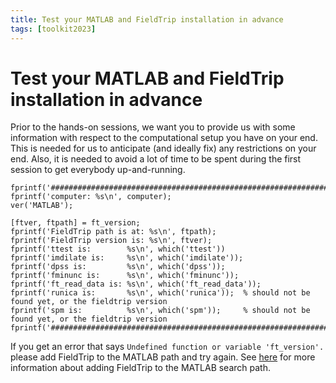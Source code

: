 ```yaml
---
title: Test your MATLAB and FieldTrip installation in advance
tags: [toolkit2023]
---
```


# Test your MATLAB and FieldTrip installation in advance

Prior to the hands-on sessions, we want you to provide us with some information with respect to the computational setup you have on your end. This is needed for us to anticipate (and ideally fix) any restrictions on your end. Also, it is needed to avoid a lot of time to be spent during the first session to get everybody up-and-running.

    fprintf('################################################################\n');
    fprintf('computer: %s\n', computer);
    ver('MATLAB');

    [ftver, ftpath] = ft_version;
    fprintf('FieldTrip path is at: %s\n', ftpath);
    fprintf('FieldTrip version is: %s\n', ftver);
    fprintf('ttest is:        %s\n', which('ttest'))
    fprintf('imdilate is:     %s\n', which('imdilate'));
    fprintf('dpss is:         %s\n', which('dpss'));
    fprintf('fminunc is:      %s\n', which('fminunc'));
    fprintf('ft_read_data is: %s\n', which('ft_read_data'));
    fprintf('runica is:       %s\n', which('runica'));  % should not be found yet, or the fieldtrip version
    fprintf('spm is:          %s\n', which('spm'));     % should not be found yet, or the fieldtrip version
    fprintf('################################################################\n');

If you get an error that says `Undefined function or variable 'ft_version'.` please add FieldTrip to the MATLAB path and try again. See [here](/faq/installation) for more information about adding FieldTrip to the MATLAB search path.
